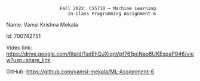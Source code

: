                         Fall 2022: CS5710 – Machine Learning
                           In-Class Programming Assignment-6



Name: Vamsi Krishna Mekala

Id: 700742751

Video link: https://drive.google.com/file/d/1sdEhQJXiqnVpf761pcNao8UKExpaP946/view?usp=share_link


GitHub: https://github.com/vamsi-mekala/ML-Assignment-6
